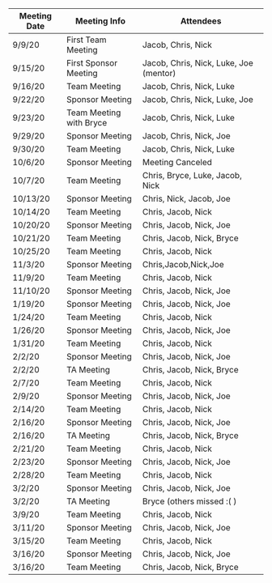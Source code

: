| __Meeting Date__ | __Meeting Info__ | __Attendees__ |
|------------------|------------------|---------------|
| 9/9/20 | First Team Meeting | Jacob, Chris, Nick |
| 9/15/20 | First Sponsor Meeting | Jacob, Chris, Nick, Luke, Joe (mentor) |
| 9/16/20 | Team Meeting | Jacob, Chris, Nick, Luke |
| 9/22/20 | Sponsor Meeting | Jacob, Chris, Nick, Luke, Joe |
| 9/23/20 | Team Meeting with Bryce | Jacob, Chris, Nick, Luke |
| 9/29/20 | Sponsor Meeting | Jacob, Chris, Nick, Joe |
| 9/30/20 | Team Meeting | Jacob, Chris, Nick, Luke |
| 10/6/20 | Sponsor Meeting | Meeting Canceled |
| 10/7/20 | Team Meeting | Chris, Bryce, Luke, Jacob, Nick|
| 10/13/20 | Sponsor Meeting |Chris, Nick, Jacob, Joe |
| 10/14/20 | Team Meeting |Chris, Jacob, Nick |
| 10/20/20 | Sponsor Meeting |Chris, Jacob, Nick, Joe|
| 10/21/20 | Team Meeting |Chris, Jacob, Nick, Bryce|
| 10/25/20 | Team Meeting |Chris, Jacob, Nick|
| 11/3/20 | Sponsor Meeting |Chris,Jacob,Nick,Joe|
| 11/9/20 | Team Meeting |Chris, Jacob, Nick|
| 11/10/20 | Sponsor Meeting |Chris, Jacob, Nick, Joe|
| 1/19/20 | Sponsor Meeting |Chris, Jacob, Nick, Joe|
| 1/24/20 | Team Meeting |Chris, Jacob, Nick|
| 1/26/20 | Sponsor Meeting |Chris, Jacob, Nick, Joe|
| 1/31/20 | Team Meeting |Chris, Jacob, Nick|
| 2/2/20 | Sponsor Meeting |Chris, Jacob, Nick, Joe|
| 2/2/20 | TA Meeting |Chris, Jacob, Nick, Bryce|
| 2/7/20 | Team Meeting |Chris, Jacob, Nick|
| 2/9/20 | Sponsor Meeting |Chris, Jacob, Nick, Joe|
| 2/14/20 | Team Meeting |Chris, Jacob, Nick|
| 2/16/20 | Sponsor Meeting |Chris, Jacob, Nick, Joe|
| 2/16/20 | TA Meeting |Chris, Jacob, Nick, Bryce|
| 2/21/20 | Team Meeting |Chris, Jacob, Nick|
| 2/23/20 | Sponsor Meeting |Chris, Jacob, Nick, Joe|
| 2/28/20 | Team Meeting |Chris, Jacob, Nick|
| 3/2/20 | Sponsor Meeting |Chris, Jacob, Nick, Joe|
| 3/2/20 | TA Meeting | Bryce (others missed :( ) |
| 3/9/20 | Team Meeting |Chris, Jacob, Nick|
| 3/11/20 | Sponsor Meeting |Chris, Jacob, Nick, Joe|
| 3/15/20 | Team Meeting |Chris, Jacob, Nick|
| 3/16/20 | Sponsor Meeting |Chris, Jacob, Nick, Joe|
| 3/16/20 | Team Meeting |Chris, Jacob, Nick, Bryce|
